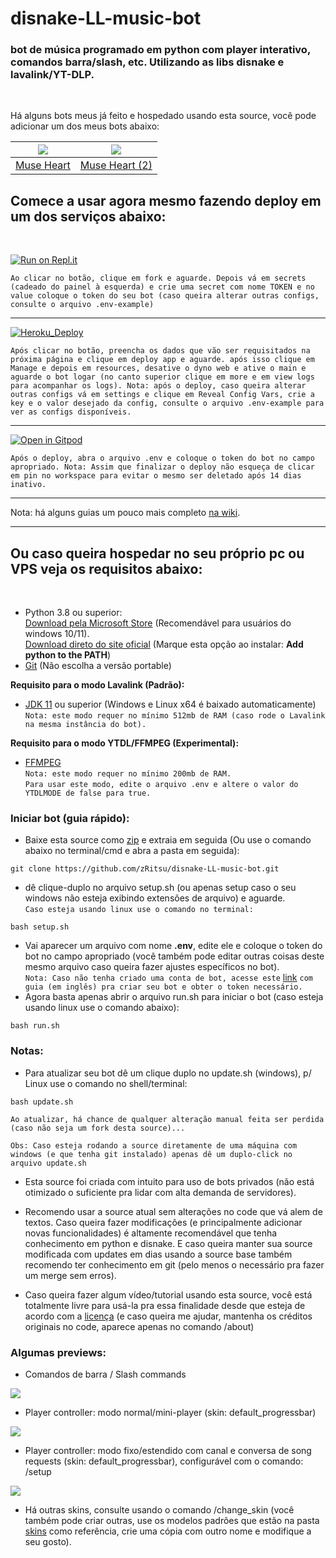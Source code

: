 # disnake-LL-music-bot
### bot de música programado em python com player interativo, comandos barra/slash, etc. Utilizando as libs disnake e lavalink/YT-DLP.
<br/>

Há alguns bots meus já feito e hospedado usando esta source, você pode adicionar um dos meus bots abaixo: 

| ![](https://cdn.discordapp.com/avatars/784891594306093101/bb5355bb0fd46eaca1b89a983d8f4c15.png) | ![](https://cdn.discordapp.com/avatars/825460549419794462/8259b8ec375691b26e964187130a3edf.png) |
|---------------------------------------------------------------------------------------------------------------------|---------------------------------------------------------------------------------------------------------------------|
| [Muse Heart](https://dsc.gg/muse-heart-music) | [Muse Heart (2)](https://dsc.gg/muse-heart-music-2)|

## Comece a usar agora mesmo fazendo deploy em um dos serviços abaixo:
</br>

[![Run on Repl.it](https://repl.it/badge/github/zRitsu/disnake-LL-music-bot.git)](https://replit.com/@xRitsu/Discord-Music-Bot-Disnake)

`Ao clicar no botão, clique em fork e aguarde. Depois vá em secrets (cadeado do painel à esquerda) e crie uma secret com nome TOKEN e no value coloque o token do seu bot (caso queira alterar outras configs, consulte o arquivo .env-example)`

---
[![Heroku_Deploy](https://www.herokucdn.com/deploy/button.svg)](https://heroku.com/deploy?template=https://github.com/zRitsu/disnake-LL-music-bot/tree/heroku-test)

`Após clicar no botão, preencha os dados que vão ser requisitados na próxima página e clique em deploy app e aguarde. após isso clique em Manage e depois em resources, desative o dyno web e ative o main e aguarde o bot logar (no canto superior clique em more e em view logs para acompanhar os logs). Nota: após o deploy, caso queira alterar outras configs vá em settings e clique em Reveal Config Vars, crie a key e o valor desejado da config, consulte o arquivo .env-example para ver as configs disponíveis.`

---
[![Open in Gitpod](https://gitpod.io/button/open-in-gitpod.svg)](https://gitpod.io/#https://github.com/zRitsu/disnake-LL-music-bot)

`Após o deploy, abra o arquivo .env e coloque o token do bot no campo apropriado. Nota: Assim que finalizar o deploy não esqueça de clicar em pin no workspace para evitar o mesmo ser deletado após 14 dias inativo.`

---

Nota: há alguns guias um pouco mais completo [na wiki]((https://github.com/zRitsu/disnake-LL-music-bot/wiki)).

---

## Ou caso queira hospedar no seu próprio pc ou VPS veja os requisitos abaixo:
<br/>

* Python 3.8 ou superior:<br/>
[Download pela Microsoft Store](https://apps.microsoft.com/store/detail/9PJPW5LDXLZ5?hl=pt-br&gl=BR) (Recomendável para usuários do windows 10/11).<br/>
[Download direto do site oficial](https://www.python.org/downloads/) (Marque esta opção ao instalar: **Add python to the PATH**)
* [Git](https://git-scm.com/downloads) (Não escolha a versão portable)</br>

**Requisito para o modo Lavalink (Padrão):**
* [JDK 11](https://www.azul.com/downloads) ou superior (Windows e Linux x64 é baixado automaticamente)</br>
`Nota: este modo requer no mínimo 512mb de RAM (caso rode o Lavalink na mesma instância do bot).`

**Requisito para o modo YTDL/FFMPEG (Experimental):**
* [FFMPEG](https://pt.wikihow.com/Instalar-o-FFmpeg-no-Windows)</br>
`Nota: este modo requer no mínimo 200mb de RAM.`</br>
`Para usar este modo, edite o arquivo .env e altere o valor do YTDLMODE de false para true.`

### Iniciar bot (guia rápido):

* Baixe esta source como [zip](https://github.com/zRitsu/disnake-LL-music-bot/archive/refs/heads/main.zip) e extraia em seguida (Ou use o comando abaixo no terminal/cmd e abra a pasta em seguida):
```shell
git clone https://github.com/zRitsu/disnake-LL-music-bot.git
```
* dê clique-duplo no arquivo setup.sh (ou apenas setup caso o seu windows não esteja exibindo extensões de arquivo) e aguarde.</br>
`Caso esteja usando linux use o comando no terminal:` 
```shell
bash setup.sh
```
* Vai aparecer um arquivo com nome **.env**, edite ele e coloque o token do bot no campo apropriado (você também pode editar outras coisas deste mesmo arquivo caso queira fazer ajustes específicos no bot).</br>
`Nota: Caso não tenha criado uma conta de bot, acesse este` [link](https://docs.disnake.dev/en/latest/discord.html) `com guia (em inglês) pra criar seu bot e obter o token necessário.` 
* Agora basta apenas abrir o arquivo run.sh para iniciar o bot (caso esteja usando linux use o comando abaixo):
```shell
bash run.sh
```

### Notas:

* Para atualizar seu bot dê um clique duplo no update.sh (windows), p/ Linux use o comando no shell/terminal:
```shell
bash update.sh
```
`Ao atualizar, há chance de qualquer alteração manual feita ser perdida (caso não seja um fork desta source)...`<br/>

`Obs: Caso esteja rodando a source diretamente de uma máquina com windows (e que tenha git instalado) apenas dê um duplo-click no arquivo update.sh`

* Esta source foi criada com intuito para uso de bots privados (não está otimizado o suficiente pra lidar com alta demanda de servidores).

* Recomendo usar a source atual sem alterações no code que vá alem de textos. Caso queira fazer modificações (e principalmente adicionar novas funcionalidades) é altamente recomendável que tenha conhecimento em python e disnake. E caso queira manter sua source modificada com updates em dias usando a source base também recomendo ter conhecimento em git (pelo menos o necessário pra fazer um merge sem erros).

* Caso queira fazer algum vídeo/tutorial usando esta source, você está totalmente livre para usá-la pra essa finalidade desde que esteja de acordo com a [licença](/LICENSE) (e caso queira me ajudar, mantenha os créditos originais no code, aparece apenas no comando /about)



### Algumas previews:

- Comandos de barra / Slash commands

![](https://media.discordapp.net/attachments/554468640942981147/944942596814426122/unknown.png)

- Player controller: modo normal/mini-player (skin: default_progressbar)

![](https://media.discordapp.net/attachments/554468640942981147/944942948406153276/unknown.png)

- Player controller: modo fixo/estendido com canal e conversa de song requests (skin: default_progressbar), configurável com o comando: /setup

![](https://media.discordapp.net/attachments/554468640942981147/944945573834936340/unknown.png)

* Há outras skins, consulte usando o comando /change_skin (você também pode criar outras, use os modelos padrões que estão na pasta [skins](utils/music/skins/) como referência, crie uma cópia com outro nome e modifique a seu gosto).